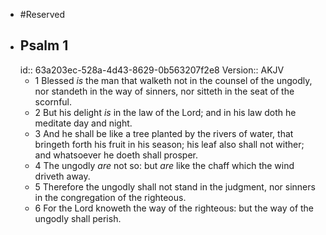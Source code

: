 - #Reserved
- ## Psalm 1
  id:: 63a203ec-528a-4d43-8629-0b563207f2e8
  Version:: AKJV
	- 1 Blessed _is_ the man that walketh not in the counsel of the ungodly,
	  nor standeth in the way of sinners,
	  nor sitteth in the seat of the scornful.
	- 2 But his delight *is* in the law of the Lord;
	  and in his law doth he meditate day and night.
	- 3 And he shall be like a tree planted by the rivers of water,
	  that bringeth forth his fruit in his season;
	  his leaf also shall not wither;
	  and whatsoever he doeth shall prosper.
	- 4 The ungodly *are* not so:
	  but *are* like the chaff which the wind driveth away.
	- 5 Therefore the ungodly shall not stand in the judgment,
	  nor sinners in the congregation of the righteous.
	- 6 For the Lord knoweth the way of the righteous:
	  but the way of the ungodly shall perish.